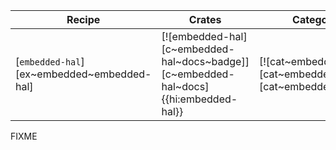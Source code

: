 | Recipe | Crates | Categories |
|--------|--------|------------|
| [`embedded-hal`][ex~embedded~embedded-hal] | [![embedded-hal][c~embedded-hal~docs~badge]][c~embedded-hal~docs]{{hi:embedded-hal}} | [![cat~embedded][cat~embedded~badge]][cat~embedded] |

<div class="hidden">
FIXME
</div>
